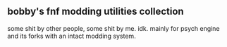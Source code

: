 ## bobby's fnf modding utilities collection

some shit by other people, some shit by me. idk. mainly for psych engine and its forks with an intact modding system.
